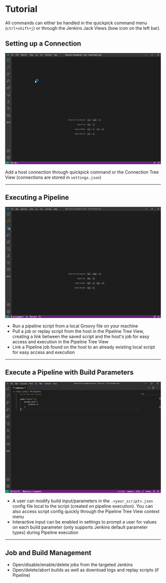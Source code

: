 # Tutorial

All commands can either be handled in the quickpick command menu (`ctrl+shift+j`) or through the Jenkins Jack Views (bow icon on the left bar).

## Setting up a Connection
![setup](images/doc/demo_setup.gif)

Add a host connection through quickpick command or the Connection Tree View (connections are stored in `settings.json`)

---

## Executing a Pipeline

![pipeline](images/doc/demo_pipelinerun.gif)

* Run a pipeline script from a local Groovy file on your machine
* Pull a job or replay script from the host in the Pipeline Tree View, creating a link between the saved script and the host's job for easy access and execution in the Pipeline Tree View
* Link a Pipeline job found on the host to an already existing local script for easy access and execution

---

## Execute a Pipeline with Build Parameters

![pipeline](images/doc/demo_pipelineparams.gif)

* A user can modify build input/parameters in the `.<your_script>.json` config file local to the script (created on pipeline execution). You can also access script config quickly through the Pipeline Tree View context menu
* Interactive input can be enabled in settings to prompt a user for values on each build parameter (only supports Jenkins default parameter types) during Pipeline execution

---

## Job and Build Management

* Open/disable/enable/delete jobs from the targeted Jenkins
* Open/delete/abort builds as well as download logs and replay scripts (if Pipeline)